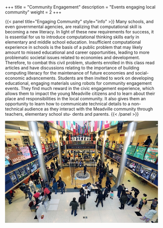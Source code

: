 +++ 
title = "Community Engagement"
description = "Events engaging local community" 
weight = 2 
+++

{{< panel title="Engaging Community" style="info" >}} 
Many schools, and even governmental agencies, are realizing that computational skill is becoming a new literacy. In light of these new requirements for success, it is essential for us to
introduce computational thinking skills early in elementary and middle school education. 
Insufficient computational experience in schools is the basis of a public problem that may likely amount
to missed educational and career opportunities, leading to more problematic societal issues related
to economies and development. Therefore, to combat this civil problem, students enrolled in this
class read articles and have discussions relating to the importance of building computing literacy
for the maintenance of future economies and social-economic advancements. Students are then invited to work
on developing educational, engaging materials using robots for community engagement events. They find much reward in the civic engagement experience, which allows them to impact the
young Meadville citizens and to learn about their place and responsibilities in the local community.
It also gives them an opportunity to learn how to communicate technical details to a non-technical
audience as they interact with the Meadville community through teachers, elementary school stu-
dents and parents. {{< /panel >}}


![Outreach](https://github.com/RoboticAgents/roboticagents.com/blob/main/images/outreach.JPG)